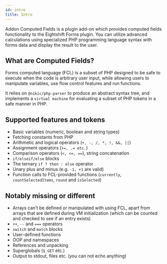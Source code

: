 ```yaml
---
id: intro
title: Intro
---
```


Addon Computed Fields is a plugin add-on which provides computed fields functionality to the Eightshift Forms plugin. You can utilize advanced calculations using specialized PHP programming language syntax with forms data and display the result to the user.

## What are Computed Fields?

Forms computed language (FCL) is a subset of PHP designed to be safe to execute when the code is arbitrary user input, while allowing users to manipulate variables, use flow control features and run functions.

It relies on `@nikic/php-parser` to produce an abstract syntax tree, and implements a `virtual machine` for evaluating a subset of PHP tokens in a safe manner in PHP.

## Supported features and tokens

* Basic variables (numeric, boolean and string types)
* Fetching constants from PHP
* Arithmetic and logical operators (`+, -, /, *, !, &&, ||`)
* Assignment operators (`+=, .= etc.`)
* Comparison operators (`<, <=, ==`), string concatenation
* `if/elseif/else` blocks
* The ternary `if ? then : else` operator
* Unary plus and minus (e.g. `-1, +1` are valid)
* Function calls to FCL-provided functions (`currently`, `countSelectedItems`, `round` and `isSelected`)

## Notably missing or different

* Arrays can't be defined or manipulated with using FCL, apart from arrays that are defined during VM initialization (which can be counted and checked to see if an entry exists)
* `++`, `--` and `===` operators
* `switch` and `match` blocks
* User-defined functions
* OOP and namespaces
* References and unpacking
* Superglobals (`$_GET` etc.)
* Output to stdout, files etc. (you can not echo anything)
